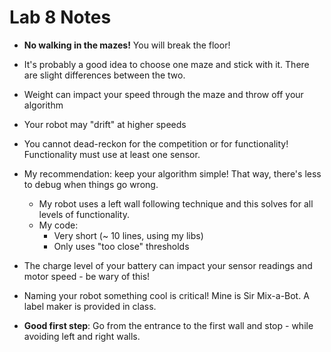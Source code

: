 # Lab 8 Notes

- **No walking in the mazes!**  You will break the floor!

- It's probably a good idea to choose one maze and stick with it.  There are slight differences between the two.
- Weight can impact your speed through the maze and throw off your algorithm
- Your robot may "drift" at higher speeds

- You cannot dead-reckon for the competition or for functionality!  Functionality must use at least one sensor.

- My recommendation: keep your algorithm simple!  That way, there's less to debug when things go wrong.
  - My robot uses a left wall following technique and this solves for all levels of functionality.
  - My code:
    - Very short (~ 10 lines, using my libs)
    - Only uses "too close" thresholds

- The charge level of your battery can impact your sensor readings and motor speed - be wary of this!

- Naming your robot something cool is critical!  Mine is Sir Mix-a-Bot.  A label maker is provided in class.

- **Good first step**: Go from the entrance to the first wall and stop - while avoiding left and right walls.

